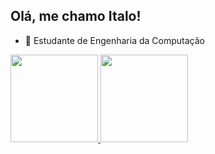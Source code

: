 ## Olá, me chamo Italo!
- 📝 Estudante de Engenharia da Computação

<div>
  <a href="https://github.com/Soaritalo">
  <img height="140em" src="https://github-readme-stats.vercel.app/api?username=Soaritalo&show_icons=true&theme=transparent&include_all_commits=true&count_private=true"/>
  <img height="140em" src="https://github-readme-stats.vercel.app/api/top-langs/?username=Soaritalo&layout=compact&langs_count=16&theme=transparent"/>
</div>
